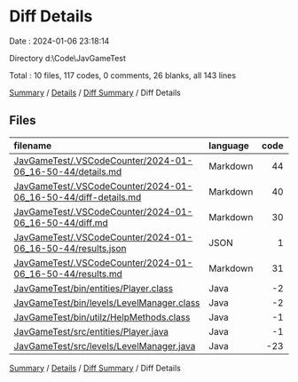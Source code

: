 # Diff Details

Date : 2024-01-06 23:18:14

Directory d:\\Code\\JavGameTest

Total : 10 files,  117 codes, 0 comments, 26 blanks, all 143 lines

[Summary](results.md) / [Details](details.md) / [Diff Summary](diff.md) / Diff Details

## Files
| filename | language | code | comment | blank | total |
| :--- | :--- | ---: | ---: | ---: | ---: |
| [JavGameTest/.VSCodeCounter/2024-01-06_16-50-44/details.md](/JavGameTest/.VSCodeCounter/2024-01-06_16-50-44/details.md) | Markdown | 44 | 0 | 6 | 50 |
| [JavGameTest/.VSCodeCounter/2024-01-06_16-50-44/diff-details.md](/JavGameTest/.VSCodeCounter/2024-01-06_16-50-44/diff-details.md) | Markdown | 40 | 0 | 6 | 46 |
| [JavGameTest/.VSCodeCounter/2024-01-06_16-50-44/diff.md](/JavGameTest/.VSCodeCounter/2024-01-06_16-50-44/diff.md) | Markdown | 30 | 0 | 7 | 37 |
| [JavGameTest/.VSCodeCounter/2024-01-06_16-50-44/results.json](/JavGameTest/.VSCodeCounter/2024-01-06_16-50-44/results.json) | JSON | 1 | 0 | 0 | 1 |
| [JavGameTest/.VSCodeCounter/2024-01-06_16-50-44/results.md](/JavGameTest/.VSCodeCounter/2024-01-06_16-50-44/results.md) | Markdown | 31 | 0 | 7 | 38 |
| [JavGameTest/bin/entities/Player.class](/JavGameTest/bin/entities/Player.class) | Java | -2 | 0 | 0 | -2 |
| [JavGameTest/bin/levels/LevelManager.class](/JavGameTest/bin/levels/LevelManager.class) | Java | -2 | 0 | 0 | -2 |
| [JavGameTest/bin/utilz/HelpMethods.class](/JavGameTest/bin/utilz/HelpMethods.class) | Java | -1 | 0 | 0 | -1 |
| [JavGameTest/src/entities/Player.java](/JavGameTest/src/entities/Player.java) | Java | -1 | 0 | 0 | -1 |
| [JavGameTest/src/levels/LevelManager.java](/JavGameTest/src/levels/LevelManager.java) | Java | -23 | 0 | 0 | -23 |

[Summary](results.md) / [Details](details.md) / [Diff Summary](diff.md) / Diff Details